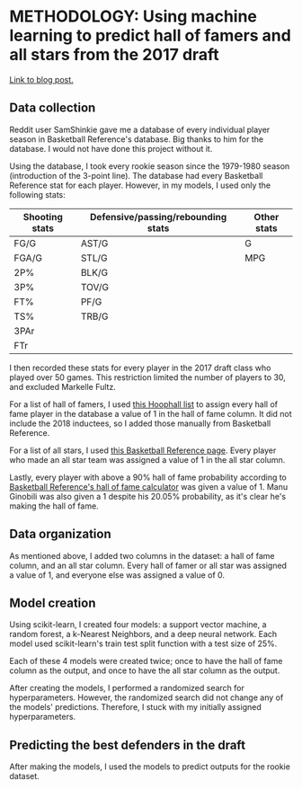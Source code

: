 # METHODOLOGY: Using machine learning to predict hall of famers and all stars from the 2017 draft

[Link to blog post.](https://dribbleanalytics.blogspot.com/2018/10/hof-all-star-rookies.html)

## Data collection

Reddit user SamShinkie gave me a database of every individual player season in Basketball Reference's database. Big thanks to him for the database. I would not have done this project without it.

Using the database, I took every rookie season since the 1979-1980 season (introduction of the 3-point line). The database had every Basketball Reference stat for each player. However, in my models, I used only the following stats:


| Shooting stats | Defensive/passing/rebounding stats | Other stats |
| ----------- | -------------------- | ----------- |
| FG/G | AST/G | G |
| FGA/G | STL/G | MPG |
| 2P% | BLK/G | |
| 3P% | TOV/G | |
| FT% | PF/G | |
| TS% | TRB/G | |
| 3PAr |  | 
| FTr | |

I then recorded these stats for every player in the 2017 draft class who played over 50 games. This restriction limited the number of players to 30, and excluded Markelle Fultz.

For a list of hall of famers, I used [this Hoophall list](http://www.hoophall.com/hall-of-famers/all/) to assign every hall of fame player in the database a value of 1 in the hall of fame column. It did not include the 2018 inductees, so I added those manually from Basketball Reference.

For a list of all stars, I used [this Basketball Reference page](https://www.basketball-reference.com/awards/all_star_by_player.html). Every player who made an all star team was assigned a value of 1 in the all star column.

Lastly, every player with above a 90% hall of fame probability according to [Basketball Reference's hall of fame calculator](https://www.basketball-reference.com/leaders/hof_prob.html) was given a value of 1. Manu Ginobili was also given a 1 despite his 20.05% probability, as it's clear he's making the hall of fame.

## Data organization

As mentioned above, I added two columns in the dataset: a hall of fame column, and an all star column. Every hall of famer or all star was assigned a value of 1, and everyone else was assigned a value of 0.

## Model creation

Using scikit-learn, I created four models: a support vector machine, a random forest, a k-Nearest Neighbors, and a deep neural network. Each model used scikit-learn's train test split function with a test size of 25%.

Each of these 4 models were created twice; once to have the hall of fame column as the output, and once to have the all star column as the output.

After creating the models, I performed a randomized search for hyperparameters. However, the randomized search did not change any of the models' predictions. Therefore, I stuck with my initially assigned hyperparameters.

## Predicting the best defenders in the draft

After making the models, I used the models to predict outputs for the rookie dataset.
